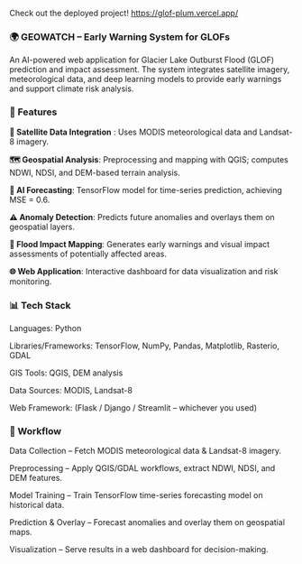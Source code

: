 Check out the deployed project!
https://glof-plum.vercel.app/

### 🌍 GEOWATCH – Early Warning System for GLOFs

An AI-powered web application for Glacier Lake Outburst Flood (GLOF) prediction and impact assessment.
The system integrates satellite imagery, meteorological data, and deep learning models to provide early warnings and support climate risk analysis.

### 🚀 Features

**📡 Satellite Data Integration** : Uses MODIS meteorological data and Landsat-8 imagery.

**🗺️ Geospatial Analysis**: Preprocessing and mapping with QGIS; computes NDWI, NDSI, and DEM-based terrain analysis.

**🤖 AI Forecasting**: TensorFlow model for time-series prediction, achieving MSE = 0.6.

**⚠️ Anomaly Detection**: Predicts future anomalies and overlays them on geospatial layers.

**🌊 Flood Impact Mapping**: Generates early warnings and visual impact assessments of potentially affected areas.

**🌐 Web Application**: Interactive dashboard for data visualization and risk monitoring.

### 📊 Tech Stack

Languages: Python

Libraries/Frameworks: TensorFlow, NumPy, Pandas, Matplotlib, Rasterio, GDAL

GIS Tools: QGIS, DEM analysis

Data Sources: MODIS, Landsat-8

Web Framework: (Flask / Django / Streamlit – whichever you used)

### 🔬 Workflow

Data Collection – Fetch MODIS meteorological data & Landsat-8 imagery.

Preprocessing – Apply QGIS/GDAL workflows, extract NDWI, NDSI, and DEM features.

Model Training – Train TensorFlow time-series forecasting model on historical data.

Prediction & Overlay – Forecast anomalies and overlay them on geospatial maps.

Visualization – Serve results in a web dashboard for decision-making.

